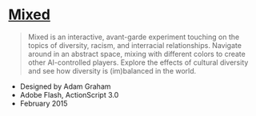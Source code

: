 # [Mixed](https://adamgraham.io/art/mixed)

> Mixed is an interactive, avant-garde experiment touching on the topics of diversity, racism, and interracial relationships. Navigate around in an abstract space, mixing with different colors to create other AI-controlled players. Explore the effects of cultural diversity and see how diversity is (im)balanced in the world.

- Designed by Adam Graham
- Adobe Flash, ActionScript 3.0
- February 2015
